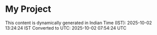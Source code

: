 # My Project

This content is dynamically generated in Indian Time (IST): 2025-10-02 13:24:24 IST
Converted to UTC: 2025-10-02 07:54:24 UTC
